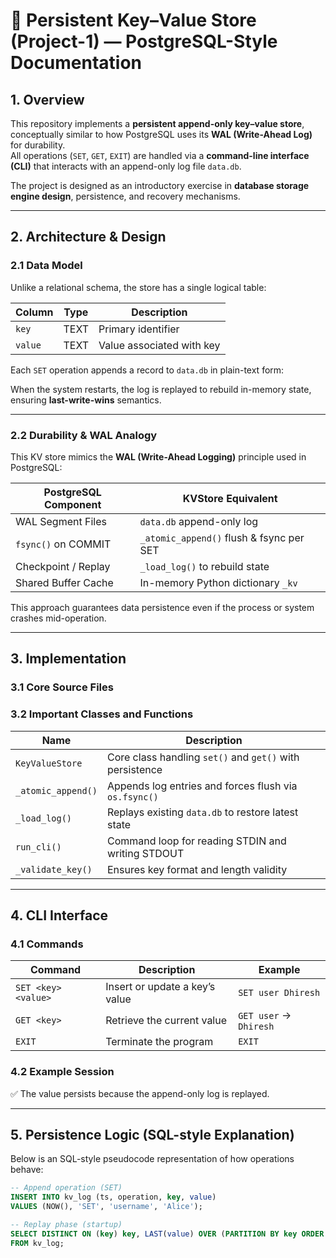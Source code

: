 # 🧱 Persistent Key–Value Store (Project-1) — PostgreSQL-Style Documentation

## 1. Overview
This repository implements a **persistent append-only key–value store**, conceptually similar to how PostgreSQL uses its **WAL (Write-Ahead Log)** for durability.  
All operations (`SET`, `GET`, `EXIT`) are handled via a **command-line interface (CLI)** that interacts with an append-only log file `data.db`.

The project is designed as an introductory exercise in **database storage engine design**, persistence, and recovery mechanisms.

---

## 2. Architecture & Design

### 2.1 Data Model
Unlike a relational schema, the store has a single logical table:

| Column | Type | Description |
|---------|------|-------------|
| `key`   | TEXT | Primary identifier |
| `value` | TEXT | Value associated with key |

Each `SET` operation appends a record to `data.db` in plain-text form:

When the system restarts, the log is replayed to rebuild in-memory state, ensuring **last-write-wins** semantics.

---

### 2.2 Durability & WAL Analogy
This KV store mimics the **WAL (Write-Ahead Logging)** principle used in PostgreSQL:

| PostgreSQL Component | KVStore Equivalent |
|----------------------|--------------------|
| WAL Segment Files    | `data.db` append-only log |
| `fsync()` on COMMIT  | `_atomic_append()` flush & fsync per SET |
| Checkpoint / Replay  | `_load_log()` to rebuild state |
| Shared Buffer Cache  | In-memory Python dictionary `_kv` |

This approach guarantees data persistence even if the process or system crashes mid-operation.

---

## 3. Implementation

### 3.1 Core Source Files

### 3.2 Important Classes and Functions

| Name | Description |
|------|--------------|
| `KeyValueStore` | Core class handling `set()` and `get()` with persistence |
| `_atomic_append()` | Appends log entries and forces flush via `os.fsync()` |
| `_load_log()` | Replays existing `data.db` to restore latest state |
| `run_cli()` | Command loop for reading STDIN and writing STDOUT |
| `_validate_key()` | Ensures key format and length validity |

---

## 4. CLI Interface

### 4.1 Commands
| Command | Description | Example |
|----------|--------------|----------|
| `SET <key> <value>` | Insert or update a key’s value | `SET user Dhiresh` |
| `GET <key>` | Retrieve the current value | `GET user` → `Dhiresh` |
| `EXIT` | Terminate the program | `EXIT` |

### 4.2 Example Session
✅ The value persists because the append-only log is replayed.

---

## 5. Persistence Logic (SQL-style Explanation)
Below is an SQL-style pseudocode representation of how operations behave:

```sql
-- Append operation (SET)
INSERT INTO kv_log (ts, operation, key, value)
VALUES (NOW(), 'SET', 'username', 'Alice');

-- Replay phase (startup)
SELECT DISTINCT ON (key) key, LAST(value) OVER (PARTITION BY key ORDER BY ts DESC)
FROM kv_log;
